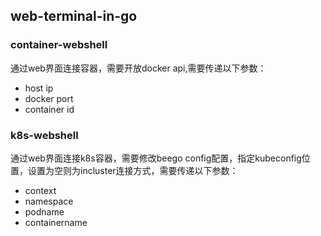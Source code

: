 ## web-terminal-in-go

### container-webshell


通过web界面连接容器，需要开放docker api,需要传递以下参数：

- host ip
- docker port
- container id


### k8s-webshell


通过web界面连接k8s容器，需要修改beego config配置，指定kubeconfig位置，设置为空则为incluster连接方式，需要传递以下参数：
- context
- namespace
- podname
- containername
